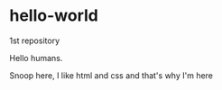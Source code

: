 # hello-world
1st repository

Hello humans.

Snoop here, I like html and css and that's why I'm here
